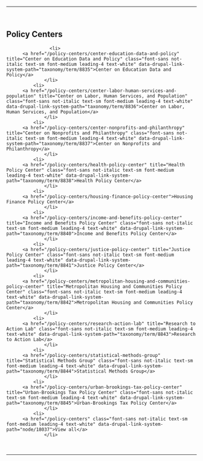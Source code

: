 
<br><br><br>

<hr><br>

## Policy Centers
  

                    <li>
          <a href="/policy-centers/center-education-data-and-policy" title="Center on Education Data and Policy" class="font-sans not-italic text-sm font-medium leading-4 text-white" data-drupal-link-system-path="taxonomy/term/8835">Center on Education Data and Policy</a>
                  </li>
              <li>
          <a href="/policy-centers/center-labor-human-services-and-population" title="Center on Labor, Human Services, and Population" class="font-sans not-italic text-sm font-medium leading-4 text-white" data-drupal-link-system-path="taxonomy/term/8836">Center on Labor, Human Services, and Population</a>
                  </li>
              <li>
          <a href="/policy-centers/center-nonprofits-and-philanthropy" title="Center on Nonprofits and Philanthropy" class="font-sans not-italic text-sm font-medium leading-4 text-white" data-drupal-link-system-path="taxonomy/term/8837">Center on Nonprofits and Philanthropy</a>
                  </li>
              <li>
          <a href="/policy-centers/health-policy-center" title="Health Policy Center" class="font-sans not-italic text-sm font-medium leading-4 text-white" data-drupal-link-system-path="taxonomy/term/8838">Health Policy Center</a>
                  </li>
              <li>
          <a href="/policy-centers/housing-finance-policy-center">Housing Finance Policy Center</a>
                  </li>
              <li>
          <a href="/policy-centers/income-and-benefits-policy-center" title="Income and Benefits Policy Center" class="font-sans not-italic text-sm font-medium leading-4 text-white" data-drupal-link-system-path="taxonomy/term/8840">Income and Benefits Policy Center</a>
                  </li>
              <li>
          <a href="/policy-centers/justice-policy-center" title="Justice Policy Center" class="font-sans not-italic text-sm font-medium leading-4 text-white" data-drupal-link-system-path="taxonomy/term/8841">Justice Policy Center</a>
                  </li>
              <li>
          <a href="/policy-centers/metropolitan-housing-and-communities-policy-center" title="Metropolitan Housing and Communities Policy Center" class="font-sans not-italic text-sm font-medium leading-4 text-white" data-drupal-link-system-path="taxonomy/term/8842">Metropolitan Housing and Communities Policy Center</a>
                  </li>
              <li>
          <a href="/policy-centers/research-action-lab" title="Research to Action Lab" class="font-sans not-italic text-sm font-medium leading-4 text-white" data-drupal-link-system-path="taxonomy/term/8843">Research to Action Lab</a>
                  </li>
              <li>
          <a href="/policy-centers/statistical-methods-group" title="Statistical Methods Group" class="font-sans not-italic text-sm font-medium leading-4 text-white" data-drupal-link-system-path="taxonomy/term/8844">Statistical Methods Group</a>
                  </li>
              <li>
          <a href="/policy-centers/urban-brookings-tax-policy-center" title="Urban-Brookings Tax Policy Center" class="font-sans not-italic text-sm font-medium leading-4 text-white" data-drupal-link-system-path="taxonomy/term/8845">Urban-Brookings Tax Policy Center</a>
                  </li>
              <li>
          <a href="/policy-centers" class="font-sans not-italic text-sm font-medium leading-4 text-white" data-drupal-link-system-path="node/18037">View all</a>
                  </li>

<br><hr>

<br><br><br>

